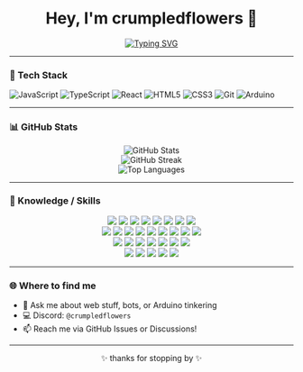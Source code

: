 <h1 align="center">Hey, I'm crumpledflowers 🌸</h1>

<!-- Typing SVG -->
<p align="center">
  <a href="https://github.com/crumpledflowers">
    <img src="https://readme-typing-svg.demolab.com?font=Fira+Code&size=22&pause=1000&color=E7CFAA&center=true&vCenter=true&width=500&lines=tutorial+copy-paster;arduino+tinkerer;web+dev+in+progress;breaking+things+on+purpose;vibing+with+console.logs" alt="Typing SVG" />
  </a>
</p>

---

### 🧰 Tech Stack

![JavaScript](https://img.shields.io/badge/-JavaScript-black?style=flat-square&logo=javascript)
![TypeScript](https://img.shields.io/badge/-TypeScript-black?style=flat-square&logo=typescript)
![React](https://img.shields.io/badge/-React-black?style=flat-square&logo=react)
![HTML5](https://img.shields.io/badge/-HTML5-black?style=flat-square&logo=html5)
![CSS3](https://img.shields.io/badge/-CSS3-black?style=flat-square&logo=css3)
![Git](https://img.shields.io/badge/-Git-black?style=flat-square&logo=git)
![Arduino](https://img.shields.io/badge/-Arduino-black?style=flat-square&logo=arduino)

---

### 📊 GitHub Stats

<p align="center">
  <img src="https://github-readme-stats.vercel.app/api?username=crumpledflowers&show_icons=true&theme=radical" alt="GitHub Stats" />
  <br />
  <img src="https://streak-stats.demolab.com?user=crumpledflowers&theme=radical" alt="GitHub Streak" />
  <br />
  <img src="https://github-readme-stats.vercel.app/api/top-langs/?username=crumpledflowers&layout=compact&theme=radical" alt="Top Languages" />
</p>

---

### 🧠 Knowledge / Skills

<p align="center">

<img src="https://img.shields.io/badge/-Burp%20Suite-black?logo=burpsuite&logoColor=orange"/>
<img src="https://img.shields.io/badge/-Metasploit-black?logo=metasploit&logoColor=white"/>
<img src="https://img.shields.io/badge/-Wireshark-black?logo=wireshark&logoColor=blue"/>
<img src="https://img.shields.io/badge/-Bash-black?logo=gnubash&logoColor=white"/>
<img src="https://img.shields.io/badge/-Python-black?logo=python"/>
<img src="https://img.shields.io/badge/-Linux-black?logo=linux"/>
<img src="https://img.shields.io/badge/-Go-black?logo=go"/>
<img src="https://img.shields.io/badge/-Git-black?logo=git"/>

<br>

<img src="https://img.shields.io/badge/-Debian-black?logo=debian"/>
<img src="https://img.shields.io/badge/-Docker-black?logo=docker"/>
<img src="https://img.shields.io/badge/-Flutter-black?logo=flutter"/>
<img src="https://img.shields.io/badge/-C-black?logo=c"/>
<img src="https://img.shields.io/badge/-C++-black?logo=c%2B%2B"/>
<img src="https://img.shields.io/badge/-Java-black?logo=java"/>
<img src="https://img.shields.io/badge/-HTML5-black?logo=html5"/>
<img src="https://img.shields.io/badge/-CSS3-black?logo=css3"/>
<img src="https://img.shields.io/badge/-JavaScript-black?logo=javascript"/>

<br>

<img src="https://img.shields.io/badge/-BlackArch-black?logo=archlinux&logoColor=red"/>
<img src="https://img.shields.io/badge/-MongoDB-black?logo=mongodb"/>
<img src="https://img.shields.io/badge/-ExpressJS-black?logo=express"/>
<img src="https://img.shields.io/badge/-React-black?logo=react"/>
<img src="https://img.shields.io/badge/-Parrot%20OS-black?logo=linux&logoColor=green"/>
<img src="https://img.shields.io/badge/-Node.js-black?logo=node.js"/>
<img src="https://img.shields.io/badge/-Ubuntu-black?logo=ubuntu"/>

<br>

<img src="https://img.shields.io/badge/-Kali%20Linux-black?logo=kalilinux&logoColor=blue"/>
<img src="https://img.shields.io/badge/-VS%20Code-black?logo=visualstudiocode"/>
<img src="https://img.shields.io/badge/-Bugcrowd-black?logo=bugcrowd"/>
<img src="https://img.shields.io/badge/-HackerOne-black?logo=hackerone"/>
<img src="https://img.shields.io/badge/-Intigriti-black?logo=intigriti"/>

</p>

---

### 🌐 Where to find me

- 💬 Ask me about web stuff, bots, or Arduino tinkering  
- 💻 Discord: `@crumpledflowers`  
- 📫 Reach me via GitHub Issues or Discussions!

---

<p align="center">✨ thanks for stopping by ✨</p>
